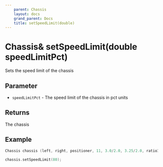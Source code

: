 ```yaml
---
    parent: Chassis
    layout: docs
    grand_parent: Docs
    title: setSpeedLimit(double)
---
```

# Chassis& setSpeedLimit(double speedLimitPct)
Sets the speed limit of the chassis

## Parameter
- `speedLimitPct` - The speed limit of the chassis in pct units

## Returns
The chassis

## Example
```cpp
Chassis chassis (left, right, positioner, 11, 3.0/2.0, 3.25/2.0, ratio18_1);

chassis.setSpeedLimit(80);
```
